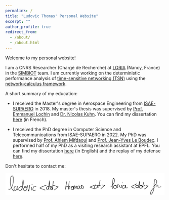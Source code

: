 ```yaml
---
permalink: /
title: "Ludovic Thomas' Personal Website"
excerpt: ""
author_profile: true
redirect_from: 
  - /about/
  - /about.html
---
```


Welcome to my personal website!

I am a CNRS Researcher (Chargé de Recherche) at [LORIA](https://www.loria.fr/en/) (Nancy, France) in the [SIMBIOT](https://simbiot.gitlabpages.inria.fr/web/index.html) team.
I am currently working on the deterministic performance analysis of [time-sensitive networking (TSN)](https://1.ieee802.org/tsn/) using the [network-calculus framework](https://en.wikipedia.org/wiki/Network_calculus).

A short summary of my education:

* I received the Master's degree in Aerospace Engineering from [ISAE-SUPAERO](https://www.isae-supaero.fr/fr/) in 2018. 
My master's thesis was supervised by [Prof. Emmanuel Lochin](https://elochin.github.io/) and [Dr. Nicolas Kuhn](https://www.linkedin.com/in/nicolas-kuhn-65a026a5/). 
You can find my dissertation [here](/files/2018-11-master-thesis-dissertation.pdf) (in French).

* I received the PhD degree in Computer Science and Telecommunications from ISAE-SUPAERO in 2022.
My PhD was supervised by [Prof. Ahlem Mifdaoui](https://pagespro.isae-supaero.fr/ahlem-mifdaoui/) and [Prof. Jean-Yves Le Boudec](https://people.epfl.ch/jean-yves.leboudec).
I performed half of my PhD as a visiting research assistant at EPFL.
You can find my dissertation [here](/files/2022-10-phd-dissertation.pdf) (in English) and the replay of my defense [here](/talk/2022-09-12-phd-defense).

Don't hesitate to contact me:

![Contact](/images/contact.png)